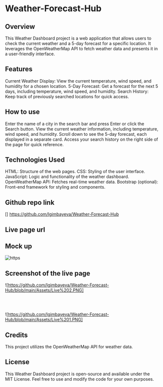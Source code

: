 # Weather-Forecast-Hub

## Overview
This Weather Dashboard project is a web application that allows users to check the current weather and a 5-day forecast for a specific location. It leverages the OpenWeatherMap API to fetch weather data and presents it in a user-friendly interface.

## Features
Current Weather Display: View the current temperature, wind speed, and humidity for a chosen location.
5-Day Forecast: Get a forecast for the next 5 days, including temperature, wind speed, and humidity.
Search History: Keep track of previously searched locations for quick access.

## How to use
Enter the name of a city in the search bar and press Enter or click the Search button.
View the current weather information, including temperature, wind speed, and humidity.
Scroll down to see the 5-day forecast, each displayed in a separate card.
Access your search history on the right side of the page for quick reference.


## Technologies Used
HTML: Structure of the web pages.
CSS: Styling of the user interface.
JavaScript: Logic and functionality of the weather dashboard.
OpenWeatherMap API: Fetches real-time weather data.
Bootstrap (optional): Front-end framework for styling and components.

## Github repo link
[] https://github.com/Igimbayeva/Weather-Forecast-Hub

## Live page url
[](https://igimbayeva.github.io/Weather-Forecast-Hub/)


## Mock up

![https](https://github.com/Igimbayeva/Weather-Forecast-Hub/blob/main/Assets/06-server-side-apis-homework-demo.png)

## Screenshot of the live page

![https://github.com/Igimbayeva/Weather-Forecast-Hub/blob/main/Assets/Live%202.PNG]

<br>
<br>

![https://github.com/Igimbayeva/Weather-Forecast-Hub/blob/main/Assets/Live%201.PNG]


## Credits
This project utilizes the OpenWeatherMap API for weather data.

## License
This Weather Dashboard project is open-source and available under the MIT License. Feel free to use and modify the code for your own purposes.